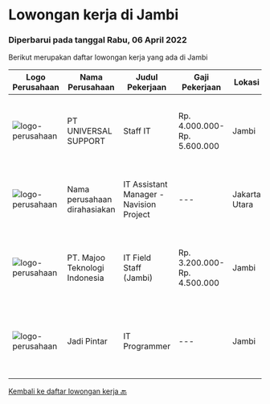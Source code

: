 
  # Lowongan kerja di Jambi

  ### Diperbarui pada tanggal Rabu, 06 April 2022

  Berikut merupakan daftar lowongan kerja yang ada di Jambi

  |Logo Perusahaan | Nama Perusahaan | Judul Pekerjaan | Gaji Pekerjaan | Lokasi | Deskripsi | Tanggal diunggah | Pranala |
  | -------------- | --------------- | --------------- | --------- | --------- | -------------- | ------- | ----------- |
  |![logo-perusahaan](https://image-service-cdn.seek.com.au/5a7af5f53a060eb76770c9a5825a94145f93427f/ee4dce1061f3f616224767ad58cb2fc751b8d2dc)|PT UNIVERSAL SUPPORT|Staff IT|Rp. 4.000.000-Rp. 5.600.000|Jambi|STAFF ITKualifikasi Minimal Pendidikan S1 Tehnik Informatika / Ilmu komputer Berpengalaman dibidangnya minimal 5 tahun Mampu melakukan Instalasi,...|Senin, 28 Maret 2022|https://www.jobstreet.co.id/id/job/staff-it-3835323?token=0~176c2f41-714f-4bfa-bfd7-087693a96787&sectionRank=1&jobId=jobstreet-id-job-3835323|
|![logo-perusahaan](https://i.ibb.co/sqvTCh9/112815900-stock-vector-no-image-available-icon-flat-vector.webp)|Nama perusahaan dirahasiakan|IT Assistant Manager - Navision Project|---|Jakarta Utara|1.    NEW IT PROJECT INITIATIVES·       Supervise and develop application on process integration or program interoperability, creates performance...|Jumat, 18 Maret 2022|https://www.jobstreet.co.id/id/job/it-assistant-manager-navision-project-3825420?token=0~176c2f41-714f-4bfa-bfd7-087693a96787&sectionRank=2&jobId=jobstreet-id-job-3825420|
|![logo-perusahaan](https://image-service-cdn.seek.com.au/2a2c8a948d223cf92abbc34c9b4e6cee325386db/ee4dce1061f3f616224767ad58cb2fc751b8d2dc)|PT. Majoo Teknologi Indonesia|IT Field Staff (Jambi)|Rp. 3.200.000-Rp. 4.500.000|Jambi|Deskripsi Pekerjaan: Melakukan instalasi beserta pengaturan software dan hardware majoo. Memberikan edukasi (training) kepada staff / manager/ owner...|Selasa, 15 Maret 2022|https://www.jobstreet.co.id/id/job/it-field-staff-jambi-3820736?token=0~176c2f41-714f-4bfa-bfd7-087693a96787&sectionRank=3&jobId=jobstreet-id-job-3820736|
|![logo-perusahaan](https://i.ibb.co/sqvTCh9/112815900-stock-vector-no-image-available-icon-flat-vector.webp)|Jadi Pintar|IT Programmer|---|Jambi|KUALIFIKASI : Minimal lulusan S1 Teknik Informatika / Sistem Informasi Paham aplikasi Android, PHP, Matlab, dll Siap bekerja keras Memiliki pengalaman...|Selasa, 08 Maret 2022|https://www.jobstreet.co.id/id/job/it-programmer-3812527?token=0~176c2f41-714f-4bfa-bfd7-087693a96787&sectionRank=4&jobId=jobstreet-id-job-3812527|


  [Kembali ke daftar lowongan kerja 🔙](../README.md#daftar-lowongan-kerja)
  
